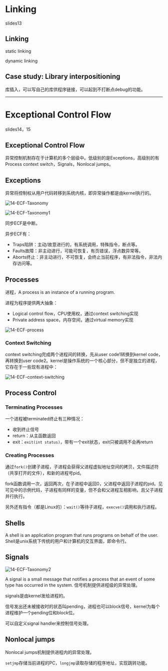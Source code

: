 # Linking

slides13

## Linking

static linking

dynamic linking

## Case study: Library interpositioning

库插入，可以写自己的库供程序链接，可以起到不打断点debug的功能。

---

# Exceptional Control Flow

slides14，15

## Exceptional Control Flow

异常控制机制存在于计算机的多个层级中。低级别的是Exceptions，高级别的有Process context switch，Signals，Nonlocal jumps。

## Exceptions

异常将控制权从用户代码转移到系统内核，即异常操作都是由kernel执行的。

![14-ECF-Taxonomy](./imgs/14-ECF-Taxonomy.PNG)

![14-ECF-Taxonomy1](./imgs/14-ECF-Taxonomy1.PNG)

同步ECF是中断。

异步ECF有：
* Traps陷阱：主动/故意进行的，有系统调用，特殊指令，断点等。
* Faults故障：非主动进行，可能可恢复，有页错误，浮点数异常等。
* Aborts终止：非主动进行，不可恢复，会终止当前程序，有非法指令，非法内存访问等。

## Processes

进程，A process is an instance of a running program.

进程为程序提供两大抽象：
* Logical control flow，CPU使用权，通过context switching实现
* Private address space，内存空间，通过virtual memory实现

![14-ECF-process](./imgs/14-ECF-process.PNG)

### Context Switching

context switching完成两个进程间的转换，先从user code1转换到kernel code，再转换到user code2。kernel是操作系统的一个核心部分，但不是独立的进程，它存在于一些现有进程中：

![14-ECF-context-switching](./imgs/14-ECF-context-switching.PNG)

## Process Control

### Terminating Processes

一个进程被terminated终止有三种情况：
* 收到终止信号
* return：从主函数返回
* exit：`exit(int status)`，带有一个exit状态，exit只被调用不会再return

### Creating Processes

通过`fork()`创建子进程，子进程会获得父进程虚拟地址空间的拷贝，文件描述符（共享打开的文件），和新的进程号pid。

fork函数调用一次，返回两次，在子进程中返回0，父进程中返回子进程的pid。见可见中的示例代码，子进程有同样的变量，但不会和父进程互相影响，且父子进程并行执行。

另外还有指令（都是Linux的）：`wait()`等待子进程，`execve()`调用和执行进程。

## Shells

A shell is an application program that runs programs on behalf of the user. Shell是unix系统下传统的用户和计算机的交互界面，即命令行。


## Signals

![14-ECF-Taxonomy2](./imgs/14-ECF-Taxonomy2.PNG)

A signal is a small message that notifies a process that an event of some type has occurred in the system. 信号机制提供进程级的异常处理。

signals是由kernel发给进程的。

信号发出还未被接收时的状态叫pending，进程也可以block信号，kernel为每个进程维护一个pending位和block位。

可以自定义signal handler来控制信号处理。

## Nonlocal jumps

Nonlocal jumps机制提供进程内的异常处理。

`setjmp`存储当前进程的PC，`longjmp`读取存储的程序地址，实现跳转功能。
